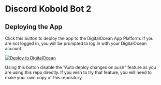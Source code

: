 # Discord Kobold Bot 2
    
## Deploying the App

Click this button to deploy the app to the DigitalOcean App Platform. If you are not logged in, you will be prompted to log in with your DigitalOcean account.

[![Deploy to DigitalOcean](https://www.deploytodo.com/do-btn-blue.svg)](https://cloud.digitalocean.com/apps/new?repo=https://github.com/digitalocean/sample-nodejs/tree/main)

Using this button disable the "Auto deploy changes on push" feature as you are using this repo directly. If you wish to try that feature, you will need to make your own copy of this repository.